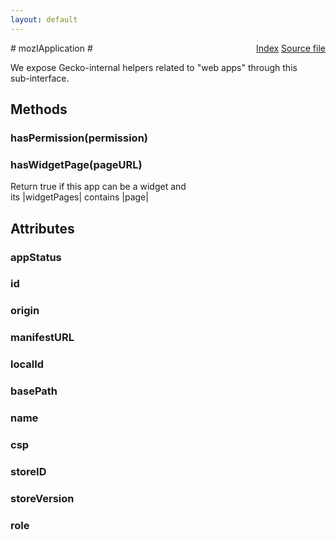```yaml
---
layout: default
---
```

<div class='links' style='float:right'><a href="../index.html">Index</a>
<a href="http://dxr.mozilla.org/mozilla-central/source/dom/interfaces/apps/mozIApplication.idl">Source file</a>
</div>
# mozIApplication #
  
We expose Gecko-internal helpers related to "web apps" through this  
sub-interface.  
  

## Methods ##

### hasPermission(permission) ###

### hasWidgetPage(pageURL) ###
  
 Return true if this app can be a widget and  
 its |widgetPages| contains |page|  
  

## Attributes ##

### appStatus ###

### id ###

### origin ###

### manifestURL ###

### localId ###

### basePath ###

### name ###

### csp ###

### storeID ###

### storeVersion ###

### role ###
